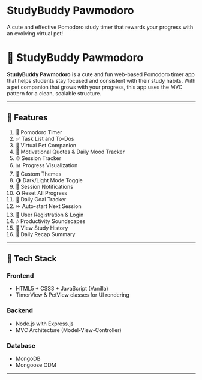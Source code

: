 # StudyBuddy Pawmodoro
A cute and effective Pomodoro study timer that rewards your progress with an evolving virtual pet!

# 🐾 StudyBuddy Pawmodoro

**StudyBuddy Pawmodoro** is a cute and fun web-based Pomodoro timer app that helps students stay focused and consistent with their study habits. With a pet companion that grows with your progress, this app uses the MVC pattern for a clean, scalable structure. 

---

## 🌟 Features

1) 🍅 Pomodoro Timer
2) ✅ Task List and To-Dos
3) 🐾 Virtual Pet Companion
4) 💬 Motivational Quotes & Daily Mood Tracker
5) ⏱ Session Tracker
6) 📊 Progress Visualization
7) 🎨 Custom Themes
8) 🌗 Dark/Light Mode Toggle
9) 🔔 Session Notifications
10) ♻️ Reset All Progress
11) 🎯 Daily Goal Tracker
12) ⏩ Auto-start Next Session
13) 🔐 User Registration & Login
14) 🎶 Productivity Soundscapes
15) 📆 View Study History
16) 📝 Daily Recap Summary

---

## 🧰 Tech Stack

### Frontend
- HTML5 + CSS3 + JavaScript (Vanilla)
- TimerView & PetView classes for UI rendering

### Backend
- Node.js with Express.js
- MVC Architecture (Model-View-Controller)

### Database
- MongoDB
- Mongoose ODM

---



